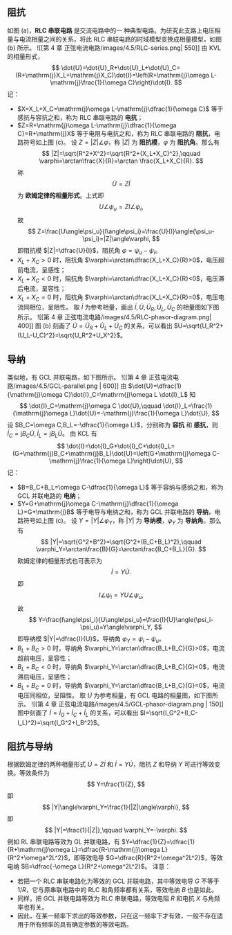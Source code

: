 ## 阻抗
如图 (a)，**RLC 串联电路** 是交流电路中的一 种典型电路。为研究此支路上电压相量与电流相量之间的关系，将此 RLC 串联电路的时域模型变换成相量模型，如图 (b) 所示。
![[第 4 章 正弦电流电路/images/4.5/RLC-series.png| 550]] 
由 KVL 的相量形式，$$ \dot{U}=\dot{U}_R+\dot{U}_L+\dot{U}_C=(R+\mathrm{j}X_L+\mathrm{j}X_C)\dot{I}=\left(R+\mathrm{j}\omega L-\mathrm{j}\frac{1}{\omega C}\right)\dot{I}. $$记：
- $X=X_L+X_C=\mathrm{j}\omega L-\mathrm{j}\dfrac{1}{\omega C}$ 等于感抗与容抗之和，称为 RLC 串联电路的 **电抗**；
- $Z=R+\mathrm{j}\omega L-\mathrm{j}\dfrac{1}{\omega C}=R+\mathrm{j}X$ 等于电阻与电抗之和，称为 RLC 串联电路的 **阻抗**，电路符号如上图 (c)。
设 $Z=|Z|\angle \varphi$，称 $|Z|$ 为 **阻抗模**，$\varphi$ 为 **阻抗角**。那么有 $$ |Z|=\sqrt{R^2+X^2}=\sqrt{R^2+(X_L+X_C)^2},\qquad \varphi=\arctan\frac{X}{R}=\arctan \frac{X_L+X_C}{R}. $$称 $$ \dot{U}=Z\dot{I} $$为 **欧姆定律的相量形式**。上式即 $$ U\angle\psi_u=ZI\angle\psi_i, $$故 $$ Z=\frac{U\angle\psi_u}{I\angle\psi_i}=\frac{U}{I}\angle(\psi_u-\psi_i)=|Z|\angle\varphi, $$即阻抗模 $|Z|=\dfrac{U}{I}$，阻抗角 $\varphi=\psi_u-\psi_i$。
- $X_L+X_C>0$ 时，阻抗角 $\varphi=\arctan\dfrac{X_L+X_C}{R}>0$，电压超前电流，呈感性；
- $X_L+X_C<0$ 时，阻抗角 $\varphi=\arctan\dfrac{X_L+X_C}{R}<0$，电压滞后电流，呈容性；
- $X_L+X_C=0$ 时，阻抗角 $\varphi=\arctan\dfrac{X_L+X_C}{R}=0$，电压电流同相位，呈阻性。
取 $\dot{I}$ 为参考相量，画出 $\dot{I},\dot{U},\dot{U}_R,\dot{U}_L,\dot{U}_C$ 的相量图如下图所示。
![[第 4 章 正弦电流电路/images/4.5/RLC-phasor-diagram.png| 400]]
图 (b) 刻画了 $\dot{U}=\dot{U}_R+\dot{U}_L+\dot{U}_C$ 的关系，可以看出 $U=\sqrt{U_R^2+(U_L-U_C)^2}=\sqrt{U_R^2+U_X^2}$。
## 导纳
类似地，有 GCL 并联电路，如下图所示。
![[第 4 章 正弦电流电路/images/4.5/GCL-parallel.png | 600]]
由 $\dot{U}=\dfrac{1}{\mathrm{j}\omega C}\dot{I}_C=\mathrm{j}\omega L \dot{I}_L$ 知 $$ \dot{I}_C=\mathrm{j}\omega C \dot{U},\qquad \dot{I}_L=\frac{1}{\mathrm{j}\omega L}\dot{U}=-\mathrm{j}\frac{1}{\omega L}\dot{U}, $$设 $B_C=\omega C,B_L=-\dfrac{1}{\omega L}$，分别称为 **容抗** 和 **感抗**，则 $\dot{I}_C=\mathrm{j}B_C \dot{U},\dot{I}_L=\mathrm{j}B_L \dot{U}$。
由 KCL 有 $$ \dot{I}=\dot{I}_G+\dot{I}_C+\dot{I}_L=(G+\mathrm{j}B_C+\mathrm{j}B_L)\dot{U}=\left(G+\mathrm{j}\omega C-\mathrm{j}\frac{1}{\omega L}\right)\dot{U}, $$记：
- $B=B_C+B_L=\omega C-\dfrac{1}{\omega L}$ 等于容纳与感纳之和，称为 GCL 并联电路的 **电纳**；
- $Y=G+\mathrm{j}\omega C-\mathrm{j}\dfrac{1}{\omega L}=G+\mathrm{j}B$ 等于电导与电纳之和，称为 GCL 并联电路的 **导纳**，电路符号如上图 (c)。
设 $Y=|Y|\angle \varphi_Y$，称 $|Y|$ 为 **导纳模**，$\varphi_Y$ 为 **导纳角**。那么有 $$ |Y|=\sqrt{G^2+B^2}=\sqrt{G^2+(B_C+B_L)^2},\qquad \varphi_Y=\arctan\frac{B}{G}=\arctan\frac{B_C+B_L}{G}. $$欧姆定律的相量形式也可表示为 $$ \dot{I}=Y \dot{U}. $$即 $$ I\angle\psi_i=YU\angle\psi_u, $$故 $$ Y=\frac{I\angle\psi_i}{U\angle\psi_u}=\frac{I}{U}\angle(\psi_i-\psi_u)=Y\angle\varphi_Y, $$即导纳模 $|Y|=\dfrac{I}{U}$，导纳角 $\varphi_Y=\psi_i-\psi_u$。
- $B_L+B_C>0$ 时，导纳角 $\varphi_Y=\arctan\dfrac{B_L+B_C}{G}>0$，电流超前电压，呈容性；
- $B_L+B_C<0$ 时，导纳角 $\varphi_Y=\arctan\dfrac{B_L+B_C}{G}<0$，电流滞后电压，呈感性；
- $B_L+B_C=0$ 时，导纳角 $\varphi_Y=\arctan\dfrac{B_L+B_C}{G}=0$，电流电压同相位，呈阻性。
取 $\dot{U}$ 为参考相量，有 GCL 电路的相量图，如下图所示。
![[第 4 章 正弦电流电路/images/4.5/GCL-phasor-diagram.png | 150]]
图中刻画了 $\dot{I}=\dot{I}_G+\dot{I}_C+\dot{I}_L$ 的关系，可以看出 $I=\sqrt{I_G^2+(I_C-I_L)^2}=\sqrt{I_G^2+I_B^2}$。
## 阻抗与导纳
根据欧姆定律的两种相量形式 $\dot{U}=Z \dot{I}$ 和 $\dot{I}=Y \dot{U}$，阻抗 $Z$ 和导纳 $Y$ 可进行等效变换。等效条件为 $$ Y=\frac{1}{Z}, $$即 $$ |Y|\angle\varphi_Y=\frac{1}{|Z|\angle\varphi}, $$即 $$ |Y|=\frac{1}{|Z|},\qquad \varphi_Y=-\varphi. $$
例如 RL 串联电路等效为 GL 并联电路，有 $Y=\dfrac{1}{Z}=\dfrac{1}{R+\mathrm{j}\omega L}=\dfrac{R-\mathrm{j}\omega L}{R^2+\omega^2L^2}$，即等效电导 $G=\dfrac{R}{R^2+\omega^2L^2}$，等效电纳 $B=\dfrac{-\omega L}{R^2+\omega^2L^2}$。
注意：
- 若把一个 RLC 串联电路化为等效的 GCL 并联电路，其中等效电导 $G$ 不等于 $1/R$，它与原串联电路中的 RLC 和角频率都有关系，等效电纳 $B$ 也是如此。
- 同样，把 GCL 并联电路等效为 RLC 串联电路，等效电阻 $R$ 和电抗 $X$ 与角频率也有关。
- 因此，在某一频率下求出的等效参数，只在这一频率下才有效，一般不存在适用于所有频率的具有确定参数的等效电路。